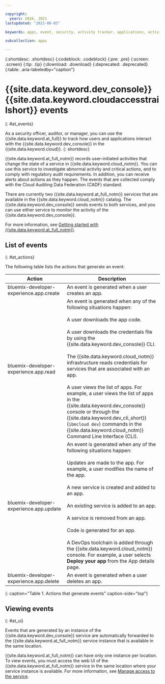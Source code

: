 ```yaml
---

copyright:
  years: 2016, 2021
lastupdated: "2021-06-03"

keywords: apps, event, security, activity tracker, applications, activity tracking events

subcollection: apps

---
```


{:shortdesc: .shortdesc}
{:codeblock: .codeblock}
{:pre: .pre}
{:screen: .screen}
{:tip: .tip}
{:download: .download}
{:deprecated: .deprecated}
{:table: .aria-labeledby="caption"}

# {{site.data.keyword.dev_console}} {{site.data.keyword.cloudaccesstrailshort}} events
{: #at_events}

As a security officer, auditor, or manager, you can use the {{site.data.keyword.at_full}} to track how users and applications interact with the {{site.data.keyword.dev_console}} in the {{site.data.keyword.cloud}}.
{: shortdesc}

{{site.data.keyword.at_full_notm}} records user-initiated activities that change the state of a service in {{site.data.keyword.cloud_notm}}. You can use this service to investigate abnormal activity and critical actions, and to comply with regulatory audit requirements. In addition, you can receive alerts about actions as they happen. The events that are collected comply with the Cloud Auditing Data Federation (CADF) standard.

There are currently two {{site.data.keyword.at_full_notm}} services that are available in the {{site.data.keyword.cloud_notm}} catalog. The {{site.data.keyword.dev_console}} sends events to both services, and you can use either service to monitor the activity of the {{site.data.keyword.dev_console}}.

For more information, see [Getting started with {{site.data.keyword.at_full_notm}}](/docs/activity-tracker?topic=activity-tracker-getting-started).

## List of events
{: #at_actions}

The following table lists the actions that generate an event:

|Action	|Description	|
|-----|-------------|
|bluemix-developer-experience.app.create |An event is generated when a user creates an app.|
|bluemix-developer-experience.app.read |An event is generated when any of the following situations happen:<br><br>A user downloads the app code.<br><br>A user downloads the credentials file by using the {{site.data.keyword.dev_console}} CLI.<br><br>The {{site.data.keyword.cloud_notm}} infrastructure reads credentials for services that are associated with an app.<br><br>A user views the list of apps. For example, a user views the list of apps in the {{site.data.keyword.dev_console}} console or through the {{site.data.keyword.dev_cli_short}} (`ibmcloud dev`) commands in the {{site.data.keyword.cloud_notm}} Command Line Interface (CLI).|
|bluemix-developer-experience.app.update |An event is generated when any of the following situations happen:<br><br>Updates are made to the app. For example, a user modifies the name of the app.<br><br>A new service is created and added to an app.<br><br>An existing service is added to an app.<br><br>A service is removed from an app.<br><br>Code is generated for an app.<br><br>A DevOps toolchain is added through the {{site.data.keyword.cloud_notm}} console. For example, a user selects **Deploy your app** from the App details page.|
|bluemix-developer-experience.app.delete |An event is generated when a user deletes an app. |
{: caption="Table 1. Actions that generate events" caption-side="top"}

## Viewing events
{: #at_ui}

Events that are generated by an instance of the {{site.data.keyword.dev_console}} service are automatically forwarded to the {{site.data.keyword.at_full_notm}} service instance that is available in the same location.

{{site.data.keyword.at_full_notm}} can have only one instance per location. To view events, you must access the web UI of the {{site.data.keyword.at_full_notm}} service in the same location where your service instance is available. For more information, see [Manage access to the service](/docs/activity-tracker#gs_step2).

